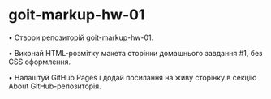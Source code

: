 # goit-markup-hw-01

• Створи репозиторій goit-markup-hw-01.

• Виконай HTML-розмітку макета сторінки домашнього завдання #1, без CSS
оформлення.

• Налаштуй GitHub Pages і додай посилання на живу сторінку в секцію About
GitHub-репозиторія.
